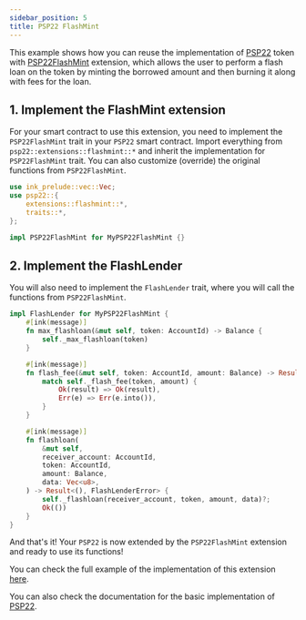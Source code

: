 ```yaml
---
sidebar_position: 5
title: PSP22 FlashMint
---
```


This example shows how you can reuse the implementation of [PSP22](https://github.com/Supercolony-net/openbrush-contracts/tree/main/contracts/token/psp22) token with [PSP22FlashMint](https://github.com/Supercolony-net/openbrush-contracts/tree/main/contracts/token/psp22/src/extensions/flashmint.rs) extension, which allows the user to perform a flash loan on the token by minting the borrowed amount and then burning it along with fees for the loan.

## 1. Implement the FlashMint extension

For your smart contract to use this extension, you need to implement the `PSP22FlashMint` trait in your `PSP22` smart contract. Import everything from `psp22::extensions::flashmint::*` and inherit the implementation for `PSP22FlashMint` trait. You can also customize (override) the original functions from `PSP22FlashMint`.

```rust
use ink_prelude::vec::Vec;
use psp22::{
    extensions::flashmint::*,
    traits::*,
};

impl PSP22FlashMint for MyPSP22FlashMint {}
```

## 2. Implement the FlashLender

You will also need to implement the `FlashLender` trait, where you will call the functions from `PSP22FlashMint`.

```rust
impl FlashLender for MyPSP22FlashMint {
    #[ink(message)]
    fn max_flashloan(&mut self, token: AccountId) -> Balance {
        self._max_flashloan(token)
    }

    #[ink(message)]
    fn flash_fee(&mut self, token: AccountId, amount: Balance) -> Result<Balance, FlashLenderError> {
        match self._flash_fee(token, amount) {
            Ok(result) => Ok(result),
            Err(e) => Err(e.into()),
        }
    }

    #[ink(message)]
    fn flashloan(
        &mut self,
        receiver_account: AccountId,
        token: AccountId,
        amount: Balance,
        data: Vec<u8>,
    ) -> Result<(), FlashLenderError> {
        self._flashloan(receiver_account, token, amount, data)?;
        Ok(())
    }
}
```

And that's it! Your `PSP22` is now extended by the `PSP22FlashMint` extension and ready to use its functions!

You can check the full example of the implementation of this extension [here](https://github.com/Supercolony-net/openbrush-contracts/tree/main/examples/psp22_extensions/flashmint).

You can also check the documentation for the basic implementation of [PSP22](/smart-contracts/PSP22/psp22).
